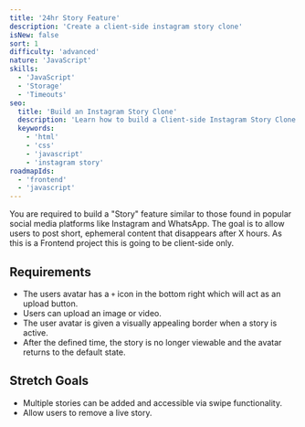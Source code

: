 ```yaml
---
title: '24hr Story Feature'  
description: 'Create a client-side instagram story clone'  
isNew: false  
sort: 1
difficulty: 'advanced'  
nature: 'JavaScript'  
skills:  
  - 'JavaScript'  
  - 'Storage'  
  - 'Timeouts'  
seo:  
  title: 'Build an Instagram Story Clone'  
  description: 'Learn how to build a Client-side Instagram Story Clone'  
  keywords:  
    - 'html'
    - 'css'
    - 'javascript'
    - 'instagram story'  
roadmapIds:  
  - 'frontend'
  - 'javascript'
---
```


You are required to build a "Story" feature similar to those found in popular social media platforms like Instagram and WhatsApp. The goal is to allow users to post short, ephemeral content that disappears after X hours. As this is a Frontend project this is going to be client-side only.

## Requirements

- The users avatar has a `+` icon in the bottom right which will act as an upload button.
- Users can upload an image or video.
- The user avatar is given a visually appealing border when a story is active.
- After the defined time, the story is no longer viewable and the avatar returns to the default state.

## Stretch Goals

- Multiple stories can be added and accessible via swipe functionality.
- Allow users to remove a live story.